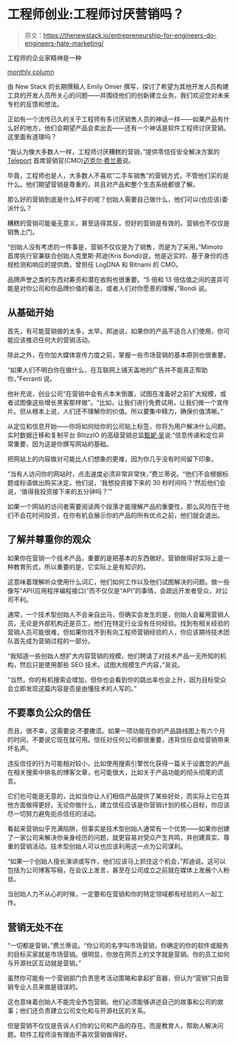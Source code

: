 # 工程师创业:工程师讨厌营销吗？

> 原文：<https://thenewstack.io/entrepreneurship-for-engineers-do-engineers-hate-marketing/>

工程师的企业家精神是一种

[monthly column](https://thenewstack.io/entrepreneurship-for-engineers-should-open-source-project-be-a-full-time-job/)

由 New Stack 的长期撰稿人 Emily Omier 撰写，探讨了希望为其他开发人员构建工具的开发人员所关心的问题——并围绕他们的创新建立业务。我们欢迎您对未来专栏的反馈和想法。

正如有一个流传已久的关于工程师有多讨厌销售人员的神话一样——如果产品有什么好的地方，他们会期望产品会卖出去——还有一个神话是软件工程师讨厌营销。这里面有道理吗？

“我认为像大多数人一样，工程师讨厌糟糕的营销，”提供零信任安全解决方案的 [Teleport](https://goteleport.com/?utm_content=inline-mention) 首席营销官(CMO)[迈克尔·费兰蒂](https://www.linkedin.com/in/ferrantim/)说。

毕竟，工程师也是人，大多数人不喜欢“二手车销售”的营销方式，不管他们买的是什么。他们期望营销是尊重的，并且对产品和整个生态系统都很了解。

那么好的营销到底是什么样子的呢？创始人需要自己做什么，他们可以(也应该)委派什么？

糟糕的营销可能毫无意义，甚至适得其反，但好的营销是有效的。营销也不仅仅是销售上门。

“创始人没有考虑的一件事是，营销不仅仅是为了销售，而是为了采用，”Mimoto 首席执行官兼联合创始人克里斯·邦迪(Kris Bondi)说，他是近实时、基于身份的违规检测和响应的提供商，曾担任 LogDNA 和 Bitnami 的 CMO。

品牌声誉之类的东西对筹资和潜在收购也很重要。“5 倍和 13 倍估值之间的差异可能是对你公司和你品牌价值的看法，或者人们对你愿景的理解，”Bondi 说。

## 从基础开始

首先，有可能营销做的太多，太早。邦迪说，如果你的产品不适合人们使用，你可能应该推迟任何大的营销活动。

除此之外，在你加大媒体宣传力度之前，掌握一些市场营销的基本原则也很重要。

“如果人们不明白你在做什么，在互联网上铺天盖地的广告并不能真正帮助你，”Ferranti 说。

他补充说，创业公司“在营销中会有点本末倒置，试图在准备好之前扩大规模，或者试图像这些增长黑客那样做”。“比如，让我们进行免费试用，让我们做一个宣传片。但从根本上说，人们还不理解你的价值。所以要集中精力，确保价值清晰。”

从定位和信息开始——你将如何给你的公司贴上标签，你将为用户解决什么问题。实时数据迁移和复制平台 BlitzzIO 的高级营销总监[甄妮·吴](https://www.linkedin.com/in/zhenniwu/)说:“信息传递和定位非常重要，因为这是你撰写网站的基础。

把网站上的内容做对可能比人们想象的更难，因为你几乎没有时间留下印象。

“当有人访问你的网站时，点击速度必须非常非常快，”费兰蒂说。“他们不会根据标题或标语做出购买决定。他们说，‘我想投资接下来的 30 秒时间吗？’然后他们会说，‘值得我投资接下来的五分钟吗？’"

如果一个网站的访问者需要阅读两个段落才能理解产品的重要性，那么风险在于他们不会花时间投资，在你有机会展示你的产品的所有优点之前，他们就会退出。

## 了解并尊重你的观众

如果你在营销一个技术产品，重要的是把基本的东西做好。营销做得好实际上是一种教育形式，所以重要的是，它实际上是有知识的。

这意味着理解听众使用什么词汇，他们如何工作以及他们试图解决的问题。做一些像写“API(应用程序编程接口)”而不仅仅是“API”的事情，会疏远开发者受众，对公司不利。

通常，一个技术型创始人不会亲自出马，但确实会发生的是，创始人会雇用营销人员，无论是外部机构还是员工，他们在特定行业没有任何经验。找到有相关经验的营销人员可能很难，但如果你找不到有向工程师营销经验的人，你应该期待技术团队首先成为营销过程的一部分。

“我知道一些创始人想扩大内容营销的规模，他们聘请了对技术产品一无所知的机构，然后只是使用那些 SEO 技术，试图大规模生产内容，”吴说。

“当然，你的有机搜索会增加，但你也会看到你的跳出率也会上升，因为目标受众会立即发现这篇内容是否是由懂技术的人写的。”

## 不要辜负公众的信任

而且，很不幸，这需要说:不要撒谎。如果一项功能在你的产品路线图上有六个月的时间，不要说它现在就可用。信任对任何公司都很重要，违背信任会给营销带来坏名声。

违反信任的行为可能相对较小，比如使用搜索引擎优化获得一篇关于设置您的产品在相关搜索中排名的博客文章，也可能很大，比如关于产品功能的彻头彻尾的谎言。

它们也可能是无意的，比如当你让人们相信产品提供了某些好处，而实际上它在其他方面做得更好。无论你做什么，建立信任应该是你营销计划的核心目标，你应该尽一切努力避免扼杀信任的活动。

看起来营销似乎充满陷阱，但事实是技术型创始人通常有一个优势——如果你创建了一家公司来解决你亲身经历的问题，就更容易对受众产生共鸣，并创建真实、尊重的营销活动。技术型创始人可以也应该利用这一点为公司谋利。

“如果一个创始人擅长演讲或写作，他们应该马上抓住这个机会，”邦迪说。这可以包括为公司博客写稿，在会议上发言，甚至在公司成立之前就在媒体上发展个人粉丝。

当创始人力不从心的时候，一定要和在营销和你的特定领域都有经验的人一起工作。

## 营销无处不在

“一切都是营销，”费兰蒂说。“你公司的名字叫市场营销，你确定的你的软件或服务的目标买家就是市场营销。很明显，你放在网页上的文字就是营销。你的员工如何与开源社区互动就是营销。”

虽然你可能有一个营销部门负责思考活动策略和拿起扩音器，但认为“营销”只由营销专业人员来做是错误的。

这也意味着创始人不能完全外包营销。他们必须能够讲述自己的故事和公司的故事；他们还负责建立公司文化和与开源社区的关系。

但是营销不仅仅是告诉人们你的公司和产品的存在。而是教育人，帮助人解决问题。软件工程师没有理由不喜欢营销做得好。

<svg xmlns:xlink="http://www.w3.org/1999/xlink" viewBox="0 0 68 31" version="1.1"><title>Group</title> <desc>Created with Sketch.</desc></svg>